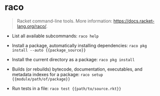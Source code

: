 # raco

> Racket command-line tools.
> More information: <https://docs.racket-lang.org/raco/>.

- List all available subcommands:
`raco help`

- Install a package, automatically installing dependencies:
`raco pkg install --auto {{package_source}}`

- Install the current directory as a package:
`raco pkg install`

- Builds (or rebuilds) bytecode, documentation, executables, and metadata indexes for a package:
`raco setup {{module/path/of/package}}`

- Run tests in a file:
`raco test {{path/to/source.rkt}}`
